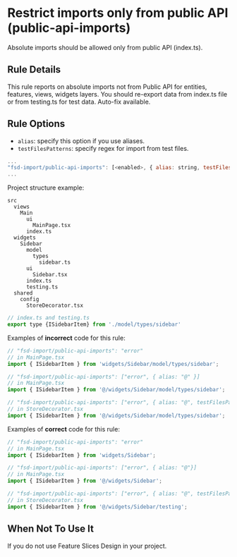 # Restrict imports only from public API (public-api-imports)

Absolute imports should be allowed only from public API (index.ts).

## Rule Details

This rule reports on absolute imports not from Public API for entities, features, views, widgets layers.
You should re-export data from index.ts file or from testing.ts for test data.
Auto-fix available.

## Rule Options

* `alias`: specify this option if you use aliases.
* `testFilesPatterns`: specify regex for import from test files.

```js
...
"fsd-import/public-api-imports": [<enabled>, { alias: string, testFilesPatterns: array }] 
...
```

Project structure example:

```
src
  views
    Main
      ui
        MainPage.tsx
      index.ts
  widgets
    Sidebar
      model
        types
          sidebar.ts
      ui
        Sidebar.tsx
      index.ts
      testing.ts
  shared
    config
      StoreDecorator.tsx
```

```js
// index.ts and testing.ts
export type {ISidebarItem} from './model/types/sidebar'
```

Examples of **incorrect** code for this rule:

```js
// "fsd-import/public-api-imports": "error"
// in MainPage.tsx
import { ISidebarItem } from 'widgets/Sidebar/model/types/sidebar';

// "fsd-import/public-api-imports": ["error", { alias: "@" }]
// in MainPage.tsx
import { ISidebarItem } from '@/widgets/Sidebar/model/types/sidebar';

// "fsd-import/public-api-imports": ["error", { alias: "@", testFilesPatterns: ['**/StoreDecorator.tsx'] }]
// in StoreDecorator.tsx
import { ISidebarItem } from '@/widgets/Sidebar/model/types/sidebar';
```

Examples of **correct** code for this rule:

```js
// "fsd-import/public-api-imports": "error"
// in MainPage.tsx
import { ISidebarItem } from 'widgets/Sidebar';

// "fsd-import/public-api-imports": ["error", { alias: "@"}]
// in MainPage.tsx
import { ISidebarItem } from '@/widgets/Sidebar';

// "fsd-import/public-api-imports": ["error", { alias: "@", testFilesPatterns: ['**/StoreDecorator.tsx'] }]
// in StoreDecorator.tsx
import { ISidebarItem } from '@/widgets/Sidebar/testing';
```

## When Not To Use It

If you do not use Feature Slices Design in your project.
